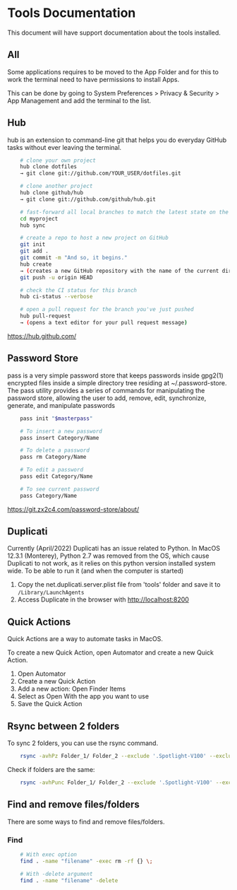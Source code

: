 # Tools Documentation

This document will have support documentation about the tools installed.

## All

Some applications requires to be moved to the App Folder and for this to work the terminal need to have permissions to install Apps.

This can be done by going to System Preferences > Privacy & Security > App Management and add the terminal to the list.

## Hub

hub is an extension to command-line git that helps you do everyday GitHub tasks without ever leaving the terminal.

```bash
    # clone your own project
    hub clone dotfiles
    → git clone git://github.com/YOUR_USER/dotfiles.git

    # clone another project
    hub clone github/hub
    → git clone git://github.com/github/hub.git

    # fast-forward all local branches to match the latest state on the remote
    cd myproject
    hub sync

    # create a repo to host a new project on GitHub
    git init
    git add .
    git commit -m "And so, it begins."
    hub create
    → (creates a new GitHub repository with the name of the current directory)
    git push -u origin HEAD

    # check the CI status for this branch
    hub ci-status --verbose

    # open a pull request for the branch you've just pushed
    hub pull-request
    → (opens a text editor for your pull request message)
```

<https://hub.github.com/>

## Password Store

pass is a very simple password store that keeps passwords inside gpg2(1) encrypted files inside a simple directory tree residing at ~/.password-store.
The pass utility provides a series of commands for manipulating the password store, allowing the user to add, remove, edit, synchronize, generate, and manipulate passwords

```bash
    pass init "$masterpass"

    # To insert a new password
    pass insert Category/Name

    # To delete a password
    pass rm Category/Name

    # To edit a password
    pass edit Category/Name

    # To see current password
    pass Category/Name
```

<https://git.zx2c4.com/password-store/about/>

## Duplicati

Currently (April/2022) Duplicati has an issue related to Python.
In MacOS 12.3.1 (Monterey), Python 2.7 was removed from the OS, which cause Duplicati to not work, as it relies on this python version installed system wide.
To be able to run it (and when the computer is started)

1. Copy the net.duplicati.server.plist file from 'tools' folder and save it to `/Library/LaunchAgents`
2. Access Duplicate in the browser with [http://localhost:8200](http://localhost:8200/)

## Quick Actions

Quick Actions are a way to automate tasks in MacOS.

To create a new Quick Action, open Automator and create a new Quick Action.

1. Open Automator
2. Create a new Quick Action
3. Add a new action: Open Finder Items
4. Select as Open With the app you want to use
5. Save the Quick Action

## Rsync between 2 folders

To sync 2 folders, you can use the rsync command.

```bash
    rsync -avhPz Folder_1/ Folder_2 --exclude '.Spotlight-V100' --exclude '.DS_Store' --exclude '.Trashes'
```

Check if folders are the same:

```bash
    rsync -avhPunc Folder_1/ Folder_2 --exclude '.Spotlight-V100' --exclude '.DS_Store' --exclude '.Trashes'
```

## Find and remove files/folders

There are some ways to find and remove files/folders.

### Find

```bash
    # With exec option
    find . -name "filename" -exec rm -rf {} \;

    # With -delete argument
    find . -name "filename" -delete
```
